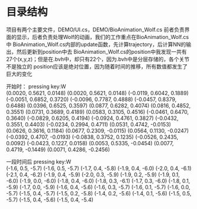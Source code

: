 # 目录结构
项目有两个主要文件，DEMO/UI.cs，DEMO/BioAnimation_Wolf.cs
前者负责界面的显示，后者负责处理Wolf的动画，我们的工作重点在BioAnimation_Wolf.cs中
BioAnimation_Wolf.cs内部的update函数，先计算trajectory，后计算NN的输出，然后更新到position中去
BioAnimation_Wolf.cs的position中我发现一共有27个(x,y,z)；但是在.bvh中，却只有22个，因为.bvh中是分层存储的，各个关节不是独立的
position应该是绝对位置，因为随着时间的推移，所有数值都发生了巨大的变化

开始时：
pressing key:W	
(0.0020, 0.5621, 0.0148)
(0.0020, 0.5621, 0.0148)
(-0.0119, 0.6042, 0.1889)
(-0.0051, 0.6852, 0.3720)
(-0.0096, 0.7787, 0.4888)
(-0.0457, 0.8379, 0.6488)
(0.0396, 0.6525, 0.3597)
(0.0877, 0.6282, 0.4074)
(0.0816, 0.4852, 0.3551)
(0.0731, 0.3689, 0.4189)
(0.0583, 0.3105, 0.4516)
(-0.0461, 0.6470, 0.3640)
(-0.0829, 0.6205, 0.4194)
(-0.0924, 0.4761, 0.3827)
(-0.0432, 0.3551, 0.4403)
(-0.0234, 0.2994, 0.4711)
(0.0531, 0.4742, -0.0153)
(0.0626, 0.3616, 0.1184)
(0.0677, 0.2309, -0.0115)
(0.0564, 0.1130, -0.0247)
(-0.0392, 0.4707, -0.0193)
(-0.0838, 0.3752, 0.1235)
(-0.0526, 0.2435, 0.0092)
(-0.0423, 0.1227, 0.0158)
(0.0053, 0.5335, -0.0454)
(0.0077, 0.4719, -0.1449)
(0.0071, 0.4286, -0.2456)

一段时间后
pressing key:W	
(-1.6, 0.5, -5.7)
(-1.6, 0.5, -5.7)
(-1.7, 0.4, -5.8)
(-1.9, 0.4, -6.0)
(-2.0, 0.4, -6.1)
(-2.1, 0.4, -6.2)
(-1.9, 0.4, -5.9)
(-2.0, 0.3, -5.9)
(-1.9, 0.2, -5.9)
(-1.9, 0.1, -6.0)
(-1.9, 0.0, -6.0)
(-1.8, 0.4, -6.0)
(-1.8, 0.3, -6.1)
(-1.7, 0.3, -6.0)
(-1.8, 0.1, -5.9)
(-1.7, 0.0, -5.9)
(-1.6, 0.4, -5.6)
(-1.6, 0.3, -5.7)
(-1.6, 0.1, -5.7)
(-1.6, 0.0, -5.7)
(-1.5, 0.4, -5.7)
(-1.5, 0.2, -5.8)
(-1.4, 0.2, -5.6)
(-1.4, 0.1, -5.6)
(-1.5, 0.5, -5.7)
(-1.5, 0.4, -5.6)
(-1.5, 0.4, -5.4)